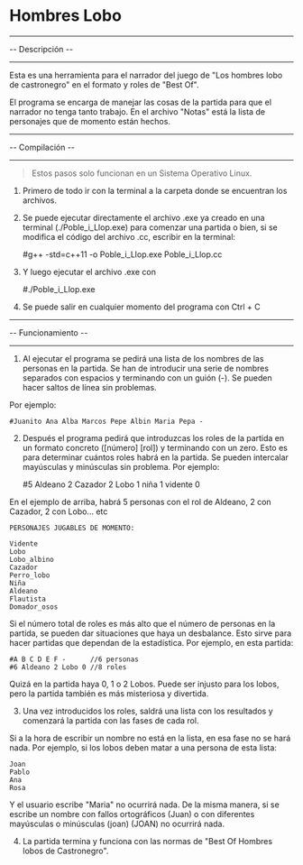 # Hombres Lobo

_________________
-- Descripción --
_________________

Esta es una herramienta para el narrador del juego de "Los hombres lobo de castronegro" en el formato y roles de "Best Of".

El programa se encarga de manejar las cosas de la partida para que el narrador no tenga tanto trabajo. En el archivo "Notas" está la lista de personajes que de momento están hechos.

_________________
-- Compilación --
_________________

 >Estos pasos solo funcionan en un Sistema Operativo Linux.

1. Primero de todo ir con la terminal a la carpeta donde se encuentran los archivos.

2. Se puede ejecutar directamente el archivo .exe ya creado en una terminal (./Poble_i_Llop.exe) para comenzar una partida o bien, si se modifica el código del archivo .cc, escribir en la terminal:

	#g++ -std=c++11 -o Poble_i_Llop.exe Poble_i_Llop.cc

3. Y luego ejecutar el archivo .exe con 

	#./Poble_i_Llop.exe
	
4. Se puede salir en cualquier momento del programa con Ctrl + C

____________________
-- Funcionamiento --
____________________

1. Al ejecutar el programa se pedirá una lista de los nombres de las personas en la partida. Se han de introducir una serie de nombres separados con espacios y terminando con un guión (-). Se pueden hacer saltos de línea sin problemas.

Por ejemplo:

	#Juanito Ana Alba Marcos Pepe Albin Maria Pepa -
	
2. Después el programa pedirá que introduzcas los roles de la partida en un formato concreto ([número] [rol]) y terminando con un zero. Esto es para determinar cuántos roles habrá en la partida. Se pueden intercalar mayúsculas y minúsculas sin problema. Por ejemplo:

	#5 Aldeano 2 Cazador 2 Lobo 1 niña 1 vidente 0
	
En el ejemplo de arriba, habrá 5 personas con el rol de Aldeano, 2 con Cazador, 2 con Lobo... etc

	PERSONAJES JUGABLES DE MOMENTO:
	
	Vidente
	Lobo
	Lobo_albino
	Cazador
	Perro_lobo
	Niña
	Aldeano
	Flautista
	Domador_osos


Si el número total de roles es más alto que el número de personas en la partida, se pueden dar situaciones que haya un desbalance. Esto sirve para hacer partidas que dependan de la estadística. Por ejemplo, en esta partida: 

	#A B C D E F -		//6 personas
	#6 Aldeano 2 Lobo 0	//8 roles

Quizá en la partida haya 0, 1 o 2 Lobos. Puede ser injusto para los lobos, pero la partida también es más misteriosa y divertida.

3. Una vez introducidos los roles, saldrá una lista con los resultados y comenzará la partida con las fases de cada rol.

Si a la hora de escribir un nombre no está en la lista, en esa fase no se hará nada. Por ejemplo, si los lobos deben matar a una persona de esta lista:

	Joan
	Pablo
	Ana
	Rosa
	
Y el usuario escribe "Maria" no ocurrirá nada. De la misma manera, si se escribe un nombre con fallos ortográficos (Juan) o con diferentes mayúsculas o minúsculas (joan) (JOAN) no ocurrirá nada.

4. La partida termina y funciona con las normas de "Best Of Hombres lobos de Castronegro".
